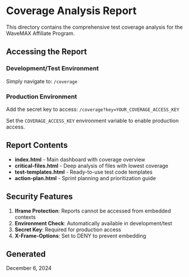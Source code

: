 # Coverage Analysis Report

This directory contains the comprehensive test coverage analysis for the WaveMAX Affiliate Program.

## Accessing the Report

### Development/Test Environment
Simply navigate to: `/coverage`

### Production Environment
Add the secret key to access: `/coverage?key=YOUR_COVERAGE_ACCESS_KEY`

Set the `COVERAGE_ACCESS_KEY` environment variable to enable production access.

## Report Contents

- **index.html** - Main dashboard with coverage overview
- **critical-files.html** - Deep analysis of files with lowest coverage
- **test-templates.html** - Ready-to-use test code templates
- **action-plan.html** - Sprint planning and prioritization guide

## Security Features

1. **Iframe Protection**: Reports cannot be accessed from embedded contexts
2. **Environment Check**: Automatically available in development/test
3. **Secret Key**: Required for production access
4. **X-Frame-Options**: Set to DENY to prevent embedding

## Generated
December 6, 2024